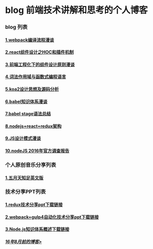 # blog 前端技术讲解和思考的个人博客

### blog 列表

#### [1.webpack编译流程漫谈](https://github.com/slashhuang/blog/issues/1)
#### [2.react组件设计之HOC和插件机制](https://github.com/slashhuang/blog/blob/master/essays/react/design.md)
#### [3.前端工程化下的组件设计原则漫谈](https://github.com/slashhuang/blog/issues/5)
#### [4.词法作用域与函数式编程语言](https://github.com/slashhuang/blog/issues/8)
#### [5.koa2设计思想及源码分析](https://github.com/slashhuang/blog/blob/master/essays/koa.md)
#### [6.babel知识体系漫谈](./essays/tech-diary/babel.md)
#### [7.babel stage语法总结](./essays/tech-diary/babel杂谈.md)
#### [8.nodejs+react+redux架构](./essays/node_fe_architechture.md)
#### [9.JS设计模式漫谈](./essays/design-patterns.md)
#### [10.nodeJS 2016年官方调查报告](./essays/nodejs-2016.md)



### 个人原创音乐分享列表
#### [1.五月天知足英文版](./essays/band/%E3%80%90%E5%8E%9F%E5%88%9B%E3%80%91%E6%8B%A5%E6%8A%B1%E8%8B%B1%E6%96%87%E7%89%88.md)



### 技术分享PPT列表

#### [1.redux技术分享ppt下载链接](./ppt-share/ppt-for-redux.key?raw=true)

#### [2.webpack+gulp4自动化技术分享ppt下载链接](https://github.com/slashhuang/blog/blob/master/ppt-share/webpack-babel-gulp.key?raw=true)

#### [3.Node.js知识体系概述下载链接](https://github.com/slashhuang/blog/blob/master/ppt-share/node-share.key?raw=true)

##### [16年8月前的博客>](http://slashhuang.github.io/)


